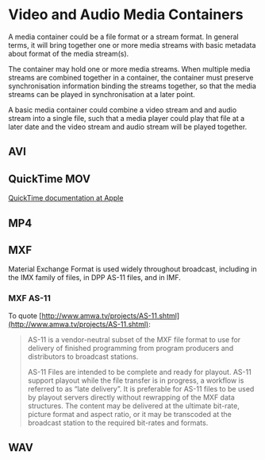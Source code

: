 # Video and Audio Media Containers

A media container could be a file format or a stream format.
In general terms, it will bring together one or more media streams with basic metadata about format of the media stream(s).

The container may hold one or more media streams. When multiple media streams are combined together in a container, the container must preserve synchronisation information binding the streams together, so that the media streams can be played in synchronisation at a later point.

A basic media container could combine a video stream and and audio stream into a single file, such that a media player could play that file at a later date and the video stream and audio stream will be played together.

## AVI

## QuickTime MOV

[QuickTime documentation at Apple](https://developer.apple.com/library/mac/documentation/quicktime/QTFF/qtff.pdf)

## MP4

## MXF

Material Exchange Format is used widely throughout broadcast, including in the IMX family of files, in DPP AS-11 files, and in IMF.

### MXF AS-11

To quote [http://www.amwa.tv/projects/AS-11.shtml](http://www.amwa.tv/projects/AS-11.shtml):

> AS-11 is a vendor-neutral subset of the MXF file format to use for delivery of finished programming from program producers and distributors to broadcast stations.
>
> AS-11 Files are intended to be complete and ready for playout. AS-11 support playout while the file transfer is in progress, a workflow is referred to as “late delivery”. It is preferable for AS-11 files to be used by playout servers directly without rewrapping of the MXF data structures. The content may be delivered at the ultimate bit-rate, picture format and aspect ratio, or it may be transcoded at the broadcast station to the required bit-rates and formats.

## WAV
